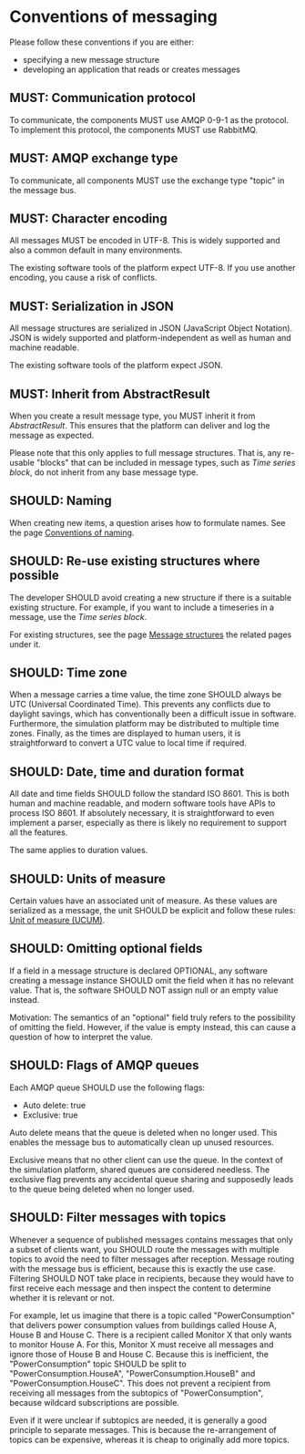 # Conventions of messaging

Please follow these conventions if you are either:

- specifying a new message structure
- developing an application that reads or creates messages

## MUST: Communication protocol

To communicate, the components MUST use AMQP 0-9-1 as the protocol. To implement this protocol, the components MUST use RabbitMQ.

## MUST: AMQP exchange type

To communicate, all components MUST use the exchange type "topic" in the message bus.

## MUST: Character encoding

All messages MUST be encoded in UTF-8. This is widely supported and also a common default in many environments.

The existing software tools of the platform expect UTF-8. If you use another encoding, you cause a risk of conflicts.

## MUST: Serialization in JSON

All message structures are serialized in JSON (JavaScript Object Notation). JSON is widely supported and platform-independent as well as human and machine readable.

The existing software tools of the platform expect JSON.

## MUST: Inherit from AbstractResult

When you create a result message type, you MUST inherit it from _AbstractResult_. This ensures that the platform can deliver and log the message as expected.

Please note that this only applies to full message structures. That is, any re-usable "blocks" that can be included in message types, such as _Time series block_, do not inherit from any base message type.

## SHOULD: Naming

When creating new items, a question arises how to formulate names. See the page [Conventions of naming](core_dev_conventions-naming.md).

## SHOULD: Re-use existing structures where possible

The developer SHOULD avoid creating a new structure if there is a suitable existing structure. For example, if you want to include a timeseries in a message, use the _Time series block_.

For existing structures, see the page [Message structures](core_msg.md) the related pages under it.

## SHOULD: Time zone

When a message carries a time value, the time zone SHOULD always be UTC (Universal Coordinated Time). This prevents any conflicts due to daylight savings, which has conventionally been a difficult issue in software. Furthermore, the simulation platform may be distributed to multiple time zones. Finally, as the times are displayed to human users, it is straightforward to convert a UTC value to local time if required.

## SHOULD: Date, time and duration format

All date and time fields SHOULD follow the standard ISO 8601. This is both human and machine readable, and modern software tools have APIs to process ISO 8601. If absolutely necessary, it is straightforward to even implement a parser, especially as there is likely no requirement to support all the features.

The same applies to duration values.

## SHOULD: Units of measure

Certain values have an associated unit of measure. As these values are serialized as a message, the unit SHOULD be explicit and follow these rules: [Unit of measure (UCUM)](core_ucum.md).

## SHOULD: Omitting optional fields

If a field in a message structure is declared OPTIONAL, any software creating a message instance SHOULD omit the field when it has no relevant value. That is, the software SHOULD NOT assign null or an empty value instead.

Motivation: The semantics of an "optional" field truly refers to the possibility of omitting the field. However, if the value is empty instead, this can cause a question of how to interpret the value.

## SHOULD: Flags of AMQP queues

Each AMQP queue SHOULD use the following flags:

- Auto delete: true
- Exclusive: true

Auto delete means that the queue is deleted when no longer used. This enables the message bus to automatically clean up unused resources.

Exclusive means that no other client can use the queue. In the context of the simulation platform, shared queues are considered needless. The exclusive flag prevents any accidental queue sharing and supposedly leads to the queue being deleted when no longer used.

## SHOULD: Filter messages with topics

Whenever a sequence of published messages contains messages that only a subset of clients want, you SHOULD route the messages with multiple topics to avoid the need to filter messages after reception. Message routing with the message bus is efficient, because this is exactly the use case. Filtering SHOULD NOT take place in recipients, because they would have to first receive each message and then inspect the content to determine whether it is relevant or not.

For example, let us imagine that there is a topic called "PowerConsumption" that delivers power consumption values from buildings called House A, House B and House C. There is a recipient called Monitor X that only wants to monitor House A. For this, Monitor X must receive all messages and ignore those of House B and House C. Because this is inefficient, the "PowerConsumption" topic SHOULD be split to "PowerConsumption.HouseA", "PowerConsumption.HouseB" and "PowerConsumption.HouseC". This does not prevent a recipient from receiving all messages from the subtopics of "PowerConsumption", because wildcard subscriptions are possible.

Even if it were unclear if subtopics are needed, it is generally a good principle to separate messages. This is because the re-arrangement of topics can be expensive, whereas it is cheap to originally add more topics.

